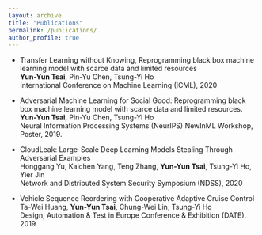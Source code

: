 ```yaml
---
layout: archive
title: "Publications"
permalink: /publications/
author_profile: true
---
```


* Transfer Learning without Knowing, Reprogramming black box machine learning model with scarce data and limited resources<br/>
  **Yun-Yun Tsai**, Pin-Yu Chen, Tsung-Yi Ho<br/>
  International Conference on Machine Learning (ICML), 2020

* Adversarial Machine Learning for Social Good: Reprogramming black box machine learning model with scarce data and limited resources.<br/>
  **Yun-Yun Tsai**, Pin-Yu Chen, Tsung-Yi Ho<br/>
  Neural Information Processing Systems (NeurIPS) NewInML Workshop, Poster, 2019.

* CloudLeak: Large-Scale Deep Learning Models Stealing Through Adversarial Examples<br/>
  Honggang Yu, Kaichen Yang, Teng Zhang, **Yun-Yun Tsai**, Tsung-Yi Ho, Yier Jin<br/>
  Network and Distributed System Security Symposium (NDSS), 2020

* Vehicle Sequence Reordering with Cooperative Adaptive Cruise Control<br/>
  Ta-Wei Huang, **Yun-Yun Tsai**, Chung-Wei Lin, Tsung-Yi Ho<br/>
  Design, Automation & Test in Europe Conference & Exhibition (DATE), 2019

<!-- {% if author.googlescholar %}
  You can also find my articles on <u><a href="{{author.googlescholar}}">my Google Scholar profile</a>.</u>
{% endif %}

{% include base_path %}

{% for post in site.publications reversed %}
  {% include archive-single.html %}
{% endfor %} -->
